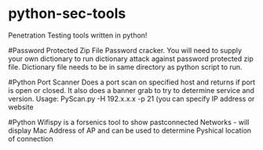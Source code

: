 # python-sec-tools
Penetration Testing tools written in python!

#Password Protected Zip File Password cracker.
You will need to supply your own dictionary to run dictionary attack against password protected zip file.
Dictionary file needs to be in same directory as python script to run.

#Python Port Scanner
Does a port scan on specified host and returns if port is open or closed. It also does a banner grab to try to determine service and version. Usage: PyScan.py -H 192.x.x.x -p 21 (you can specify IP address or website

#Python Wifispy is a forsenics tool to show pastconnected Networks - will display Mac Address of AP and can be used to determine Pyshical location of connection
